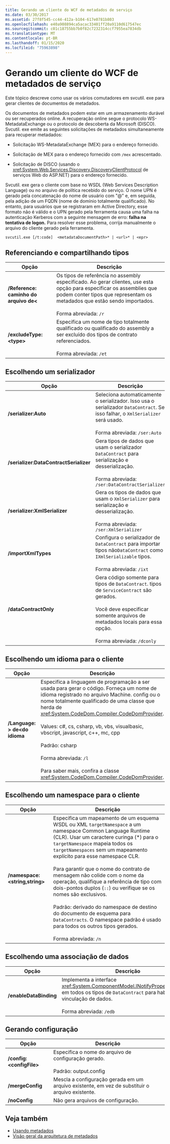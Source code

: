```yaml
---
title: Gerando um cliente do WCF de metadados de serviço
ms.date: 03/30/2017
ms.assetid: 27f8f545-cc44-412a-b104-617e0781b803
ms.openlocfilehash: e40a908894ca5acac33401ff20a9110d617547ec
ms.sourcegitcommit: c01c18755bb7b0f82c7232314ccf7955ea7834db
ms.translationtype: MT
ms.contentlocale: pt-BR
ms.lasthandoff: 01/15/2020
ms.locfileid: "75963898"
---
```

# <a name="generating-a-wcf-client-from-service-metadata"></a>Gerando um cliente do WCF de metadados de serviço
Este tópico descreve como usar os vários comutadores em svcutil. exe para gerar clientes de documentos de metadados.  
  
 Os documentos de metadados podem estar em um armazenamento durável ou ser recuperados online. A recuperação online segue o protocolo WS-MetadataExchange ou o protocolo de descoberta da Microsoft (DISCO). Svcutil. exe emite as seguintes solicitações de metadados simultaneamente para recuperar metadados:  
  
- Solicitação WS-MetadataExchange (MEX) para o endereço fornecido.  
  
- Solicitação de MEX para o endereço fornecido com `/mex` acrescentado.  
  
- Solicitação de DISCO (usando o <xref:System.Web.Services.Discovery.DiscoveryClientProtocol> de serviços Web do ASP.NET) para o endereço fornecido.  
  
 Svcutil. exe gera o cliente com base no WSDL (Web Services Description Language) ou no arquivo de política recebido do serviço. O nome UPN é gerado pela concatenação do nome de usuário com "\@" e, em seguida, pela adição de um FQDN (nome de domínio totalmente qualificado). No entanto, para usuários que se registraram em Active Directory, esse formato não é válido e o UPN gerado pela ferramenta causa uma falha na autenticação Kerberos com a seguinte mensagem de erro: **falha na tentativa de logon.** Para resolver esse problema, corrija manualmente o arquivo do cliente gerado pela ferramenta.  
  
```console
svcutil.exe [/t:code]  <metadataDocumentPath>* | <url>* | <epr>  
```  
  
## <a name="referencing-and-sharing-types"></a>Referenciando e compartilhando tipos  
  
|Opção|Descrição|  
|------------|-----------------|  
|**/Reference: caminho do arquivo de\<**|Os tipos de referência no assembly especificado. Ao gerar clientes, use esta opção para especificar os assemblies que podem conter tipos que representam os metadados que estão sendo importados.<br /><br /> Forma abreviada: `/r`|  
|**/excludeType:\<type>**|Especifica um nome de tipo totalmente qualificado ou qualificado do assembly a ser excluído dos tipos de contrato referenciados.<br /><br /> Forma abreviada: `/et`|  
  
## <a name="choosing-a-serializer"></a>Escolhendo um serializador  
  
|Opção|Descrição|  
|------------|-----------------|  
|**/serializer:Auto**|Seleciona automaticamente o serializador. Isso usa o serializador `DataContract`. Se isso falhar, o `XmlSerializer` será usado.<br /><br /> Forma abreviada: `/ser:Auto`|  
|**/serializer:DataContractSerializer**|Gera tipos de dados que usam o serializador `DataContract` para serialização e desserialização.<br /><br /> Forma abreviada: `/ser:DataContractSerializer`|  
|**/serializer:XmlSerializer**|Gera os tipos de dados que usam o `XmlSerializer` para serialização e desserialização.<br /><br /> Forma abreviada: `/ser:XmlSerializer`|  
|**/importXmlTypes**|Configura o serializador de `DataContract` para importar tipos não`DataContract` como `IXmlSerializable` tipos.<br /><br /> Forma abreviada: `/ixt`|  
|**/dataContractOnly**|Gera código somente para tipos de `DataContract`. tipos de `ServiceContract` são gerados.<br /><br /> Você deve especificar somente arquivos de metadados locais para essa opção.<br /><br /> Forma abreviada: `/dconly`|  
  
## <a name="choosing-a-language-for-the-client"></a>Escolhendo um idioma para o cliente  
  
|Opção|Descrição|  
|------------|-----------------|  
|**/Language: > de\<do idioma**|Especifica a linguagem de programação a ser usada para gerar o código. Forneça um nome de idioma registrado no arquivo Machine. config ou o nome totalmente qualificado de uma classe que herda de <xref:System.CodeDom.Compiler.CodeDomProvider>.<br /><br /> Values: c#, cs, csharp, vb, vbs, visualbasic, vbscript, javascript, c++, mc, cpp<br /><br /> Padrão: csharp<br /><br /> Forma abreviada: `/l`<br /><br /> Para saber mais, confira a classe <xref:System.CodeDom.Compiler.CodeDomProvider>.|  
  
## <a name="choosing-a-namespace-for-the-client"></a>Escolhendo um namespace para o cliente  
  
|Opção|Descrição|  
|------------|-----------------|  
|**/namespace:\<string,string>**|Especifica um mapeamento de um esquema WSDL ou XML `targetNamespace` a um namespace Common Language Runtime (CLR). Usar um caractere curinga (*) para o `targetNamespace` mapeia todos os `targetNamespaces` sem um mapeamento explícito para esse namespace CLR.<br /><br /> Para garantir que o nome do contrato de mensagem não colide com o nome da operação, qualifique a referência de tipo com dois-pontos duplos (`::`) ou verifique se os nomes são exclusivos.<br /><br /> Padrão: derivado do namespace de destino do documento de esquema para `DataContracts`. O namespace padrão é usado para todos os outros tipos gerados.<br /><br /> Forma abreviada: `/n`|  
  
## <a name="choosing-a-data-binding"></a>Escolhendo uma associação de dados  
  
|Opção|Descrição|  
|------------|-----------------|  
|**/enableDataBinding**|Implementa a interface <xref:System.ComponentModel.INotifyPropertyChanged> em todos os tipos de `DataContract` para habilitar a vinculação de dados.<br /><br /> Forma abreviada: `/edb`|  
  
## <a name="generating-configuration"></a>Gerando configuração  
  
|Opção|Descrição|  
|------------|-----------------|  
|**/config:\<configFile>**|Especifica o nome do arquivo de configuração gerado.<br /><br /> Padrão: output.config|  
|**/mergeConfig**|Mescla a configuração gerada em um arquivo existente, em vez de substituir o arquivo existente.|  
|**/noConfig**|Não gera arquivos de configuração.|  
  
## <a name="see-also"></a>Veja também

- [Usando metadados](../../../../docs/framework/wcf/feature-details/using-metadata.md)
- [Visão geral da arquitetura de metadados](../../../../docs/framework/wcf/feature-details/metadata-architecture-overview.md)

